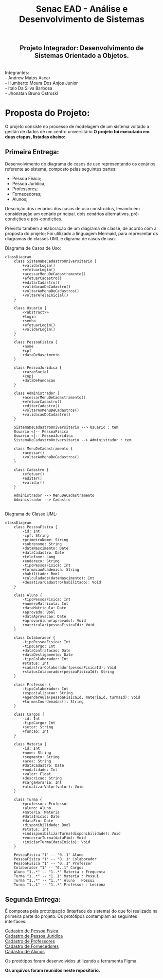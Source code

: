 <h1 align="center">Senac EAD - Análise e Desenvolvimento de Sistemas</h1>
<br>
<h2 align="center">Projeto Integrador: Desenvolvimento de Sistemas Orientado a Objetos.</h2>
<br>
Integrantes:
<br>
- Andrew Matos Ascar
<br>
- Humberto Moura Dos Anjos Junior
<br>
- Italo Da Silva Barbosa
<br>
- Jhonatan Bruno Ostroski


# Proposta do Projeto:

O projeto consiste no processo de modelagem de um sistema voltado a gestão de dados de um centro universitário **O projeto foi executado em duas etapas, listadas abaixo:**

## Primeira Entrega:

Desenvolvimento do diagrama de casos de uso representando os cenários referente ao sistema, composto pelas seguintes partes:

-   Pessoa Física;
-   Pessoa Jurídica;
-   Professores;
-   Fornecedores;
-   Alunos;

Descrição dos cenários dos casos de uso construídos, levando em consideração um cenário principal, dois cenários alternativos, pré-condições e pós-condições.

Previsto também a elaboração de um diagrama de classe, de acordo com a proposta do projeto; Foi utilizado a linguagem Mermaid, para representar os diagramas de classes UML e digrama de casos de uso.
<br>

Diagrama de Casos de Uso:
<br>
```mermaid
classDiagram
    class SistemaDeCadastroUniversitario {
        +validarLogin()
        +efetuarLogin()
        +acessarMenuDeCadastramento()
        +efetuarCadastro()
        +editarCadastro()
        +validacaoDoCadastro()
        +voltarAoMenuDeCadastros()
        +voltarATelaInicial()
    }

    class Usuario {
        <<abstract>>
        +login
        +senha
        +efetuarLogin()
        +validarLogin()
    }

    class PessoaFisica {
        +nome
        +cpf
        +dataDeNascimento
    }

    class PessoaJuridica {
        +razaoSocial
        +cnpj
        +dataDeFundacao
    }

    class Administrador {
        +acessarMenuDeCadastramento()
        +efetuarCadastro()
        +editarCadastro()
        +voltarAoMenuDeCadastros()
        +validacaoDoCadastro()
    }

    SistemaDeCadastroUniversitario --> Usuario : tem
    Usuario <|-- PessoaFisica
    Usuario <|-- PessoaJuridica
    SistemaDeCadastroUniversitario --> Administrador : tem

    class MenuDeCadastramento {
        +acessar()
        +voltarAoMenuDeCadastros()
    }

    class Cadastro {
        +efetuar()
        +editar()
        +validar()
    }

    Administrador --> MenuDeCadastramento
    Administrador --> Cadastro

```
<br>
Diagrama de Classe UML:
<br>

```mermaid
classDiagram
    class PessoaFisica {
        -id: Int
        -cpf: String
        +primeiroNome: String
        +sobrenome: String
        +dataNascimento: Date
        +dataCadastro: Date
        +telefone: Long
        +endereco: String
        -tipoPessoaFisica: Int
        +formacaoAcademica: String
        +habilitado: Bool
        +calculadade(dataNascimento): Int
        +desativarCadastro(habilitado): Void
    }

    class Aluno {
        -tipoPessoaFisica: Int
        +numeroMatricula: Int
        +dataMatricula: Date
        +aprovado: Bool
        +dataAprovacao: Date
        +aprovarAluno(aprovado): Void
        +matricular(pessoaFisicaId): Void
    }

    class Colaborador {
        -tipoPessoaFisica: Int
        -tipoCargo: Int
        +dataContratacao: Date
        +dataDesligamento: Date
        -tipoColaborador: Int
        #status: Int
        +cadastrarColaborador(pessoaFisicaId): Void
        +statusColaborador(pessoaFisicaId): String
    }

    class Professor {
        -tipoColaborador: Int
        +especializacao: String
        +agendarAula(pessoaFisicaId, materiaId, turmaId): Void
        +turmasCoordenadas(): String
    }

    class Cargos {
        -id: Int
        -tipoCargo: Int
        +setor: String
        +funcao: Int
    }

    class Materia {
        -id: Int
        +nome: String
        +segmento: String
        +area: String
        #dataCadastro: Date
        +modalidade: Int
        +valor: Float
        +descricao: String
        #cargaHoraria: Int
        +atualizarValor(valor): Void
    }

    class Turma {
        +professor: Professor
        +aluno: Aluno
        +materia: Materia
        #dataInicio: Date
        #dataFim: Date
        +disponibilidade: Bool
        #status: Int
        +indisponibilizarTurma(disponibilidade): Void
        +encerrarTurma(dataFim): Void
        +iniciarTurma(dataInicio): Void
    }

    PessoaFisica "1" -- "0..1" Aluno
    PessoaFisica "1" -- "0..1" Colaborador
    PessoaFisica "1" -- "0..1" Professor
    Colaborador "1" -- "0..1" Cargos
    Aluno "1..*" -- "1..*" Materia : Frequenta
    Turma "1..*" -- "1..1" Materia : Possui
    Turma "1..*" -- "1..*" Aluno : Possui
    Turma "1..1" -- "1..*" Professor : Leciona

```

## Segunda Entrega:

É composta pela prototipação (interface do sistema) do que foi realizado na primeira parte do projeto. Os protótipos contemplam as seguintes interfaces:

[Cadastro de Pessoa Física](https://github.com/jbostroski/PTI-Senac-Grupo40/blob/main/pessoa_fisica.png)
<br>
[Cadastro de Pessoa Jurídica](https://github.com/jbostroski/PTI-Senac-Grupo40/blob/main/pessoa_juridica.png)
<br>
[Cadastro de Professores](https://github.com/jbostroski/PTI-Senac-Grupo40/blob/main/professor.png)
<br>
[Cadastro de Fornecedores](https://github.com/jbostroski/PTI-Senac-Grupo40/blob/main/fornecedores.png)
<br>
[Cadastro de Alunos](https://github.com/jbostroski/PTI-Senac-Grupo40/blob/main/alunos.png)


Os protótipos foram desenvolvidos utilizando a ferramenta Figma. 

**Os arquivos foram reunidos neste repositório.**
